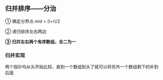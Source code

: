 ## 归并排序——分治

① 确定分界点 mid = (l+r)/2

② 递归排序左右两边

**③ 归并左右两个有序数组，合二为一**

### 归并实现

两个指针均从头开始比较，直到一个数组到头了就可以将另外一个数组剩下的补到后面